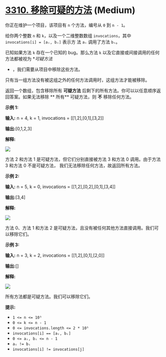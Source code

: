 # [3310. 移除可疑的方法][link] (Medium)

[link]: https://leetcode.cn/problems/remove-methods-from-project/

你正在维护一个项目，该项目有 `n` 个方法，编号从 `0` 到 `n - 1`。

给你两个整数 `n` 和 `k`，以及一个二维整数数组 `invocations`，其中 `invocations[i] = [aᵢ, bᵢ]` 表示方
法 `aᵢ` 调用了方法 `bᵢ`。

已知如果方法 `k` 存在一个已知的 bug。那么方法 `k` 以及它直接或间接调用的任何方法都被视为 **可疑方法*
* ，我们需要从项目中移除这些方法。

只有当一组方法没有被这组之外的任何方法调用时，这组方法才能被移除。

返回一个数组，包含移除所有 **可疑方法** 后剩下的所有方法。你可以以任意顺序返回答案。如果无法移除 **
所有** 可疑方法，则 **不** 移除任何方法。

**示例 1:**

**输入:** n = 4, k = 1, invocations = \[\[1,2\],\[0,1\],\[3,2\]\]

**输出:**\[0,1,2,3\]

**解释:**

![](https://assets.leetcode.com/uploads/2024/07/18/graph-2.png)

方法 2 和方法 1 是可疑方法，但它们分别直接被方法 3 和方法 0 调用。由于方法 3 和方法 0 不是可疑方法，
我们无法移除任何方法，故返回所有方法。

**示例 2:**

**输入:** n = 5, k = 0, invocations = \[\[1,2\],\[0,2\],\[0,1\],\[3,4\]\]

**输出:**\[3,4\]

**解释:**

![](https://assets.leetcode.com/uploads/2024/07/18/graph-3.png)

方法 0、方法 1 和方法 2 是可疑方法，且没有被任何其他方法直接调用。我们可以移除它们。

**示例 3:**

**输入:** n = 3, k = 2, invocations = \[\[1,2\],\[0,1\],\[2,0\]\]

**输出:**\[\]

**解释:**

![](https://assets.leetcode.com/uploads/2024/07/20/graph.png)

所有方法都是可疑方法。我们可以移除它们。

**提示:**

- `1 <= n <= 10⁵`
- `0 <= k <= n - 1`
- `0 <= invocations.length <= 2 * 10⁵`
- `invocations[i] == [aᵢ, bᵢ]`
- `0 <= aᵢ, bᵢ <= n - 1`
- `aᵢ != bᵢ`
- `invocations[i] != invocations[j]`
